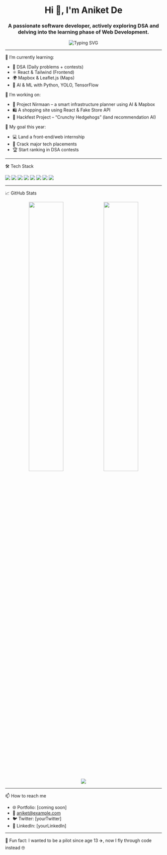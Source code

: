 <h1 align="center">Hi 👋, I'm Aniket De</h1>
<h3 align="center">A passionate software developer, actively exploring DSA and delving into the learning phase of Web Development.</h3>

<p align="center">
  <img src="https://readme-typing-svg.demolab.com?font=Fira+Code&pause=1000&color=3B82F6&center=true&width=450&lines=BTech+CSE+Student;Frontend+Dev+%7C+React+%2B+Tailwind;Hackathon+Builder+%7C+Crunchy+Hedgehogs;Aspiring+Top+100+Coder+in+the+World" alt="Typing SVG" />
</p>

---

🌱 I’m currently learning:

- 🔁 DSA (Daily problems + contests)
- ⚛️ React & Tailwind (Frontend)
- 🌍 Mapbox & Leaflet.js (Maps)
- 🧠 AI & ML with Python, YOLO, TensorFlow

💼 I’m working on:

- 🚀 Project Nirmaan – a smart infrastructure planner using AI & Mapbox
- 🛍️ A shopping site using React & Fake Store API
- 🤖 Hackfest Project – “Crunchy Hedgehogs” (land recommendation AI)

🎯 My goal this year:

- 💻 Land a front-end/web internship
- 🧠 Crack major tech placements
- 🏆 Start ranking in DSA contests

---

🛠️ Tech Stack

<p align="left">
  <img src="https://img.shields.io/badge/Java-F89822?style=for-the-badge&logo=java" />
  <img src="https://img.shields.io/badge/JavaScript-black?style=for-the-badge&logo=javascript" />
  <img src="https://img.shields.io/badge/React-blue?style=for-the-badge&logo=react" />
  <img src="https://img.shields.io/badge/TailwindCSS-38B2AC?style=for-the-badge&logo=tailwind-css" />
  <img src="https://img.shields.io/badge/Mapbox-black?style=for-the-badge&logo=mapbox" />
  <img src="https://img.shields.io/badge/Flask-000000?style=for-the-badge&logo=flask" />
  <img src="https://img.shields.io/badge/Python-yellow?style=for-the-badge&logo=python" />
  <img src="https://img.shields.io/badge/GitHub-181717?style=for-the-badge&logo=github" />
</p>

---

📈 GitHub Stats

<p align="center">
  <img src="https://github-readme-stats.vercel.app/api?username=aniprogramer&show_icons=true&theme=radical" width="47%" />
  <img src="https://github-readme-streak-stats.herokuapp.com/?user=aniprogramer&theme=radical" width="47%" />
</p>

<p align="center">
  <img src="https://github-readme-stats.vercel.app/api/top-langs/?username=aniprogramer&layout=compact&theme=radical" />
</p>

---

📫 How to reach me

- 🌐 Portfolio: [coming soon]
- 💌 aniket@example.com
- 🐦 Twitter: [yourTwitter]
- 💼 LinkedIn: [yourLinkedIn]

---

🧠 Fun fact:
I wanted to be a pilot since age 13 ✈️, now I fly through code instead 🤓

